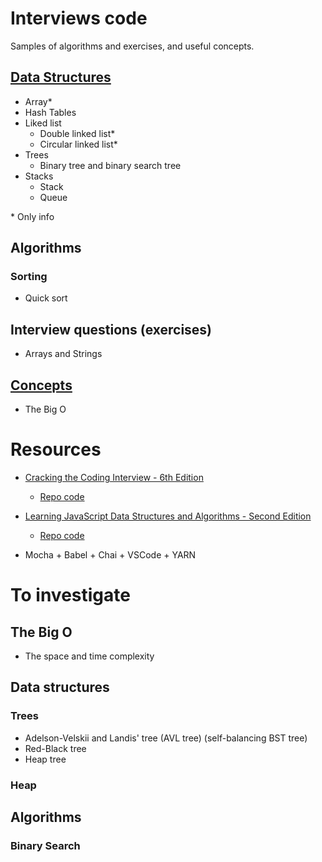 # Interviews code
Samples of algorithms and exercises, and useful concepts.

## [Data Structures](./data-structures.md)

* Array*
* Hash Tables
* Liked list
  * Double linked list*
  * Circular linked list*
* Trees
  * Binary tree and binary search tree
* Stacks
  * Stack
  * Queue

\* Only info


## Algorithms

### Sorting

* Quick sort

## Interview questions (exercises)

* Arrays and Strings

## [Concepts](./concepts.md)

* The Big O

# Resources

 * [Cracking the Coding Interview - 6th Edition](http://www.crackingthecodinginterview.com/)
   * [Repo code](https://github.com/careercup/CtCI-6th-Edition)

 * [Learning JavaScript Data Structures and Algorithms - Second Edition](https://www.packtpub.com/web-development/learning-javascript-data-structures-and-algorithms-second-edition)
   * [Repo code](https://github.com/loiane/javascript-datastructures-algorithms)

 * Mocha + Babel + Chai + VSCode + YARN


# To investigate

## The Big O

* The space and time complexity

## Data structures

### Trees

* Adelson-Velskii and Landis' tree (AVL tree) (self-balancing BST tree)
* Red-Black tree
* Heap tree

### Heap

## Algorithms

### Binary Search
